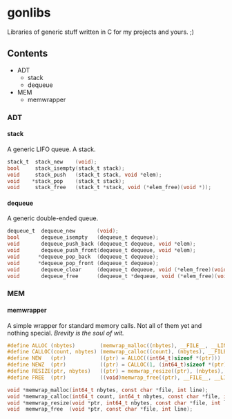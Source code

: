 # gonlibs
Libraries of generic stuff written in C for my projects and yours. ;)

## Contents
  * ADT
    * stack
    * dequeue
  * MEM
    * memwrapper

### ADT
#### stack
A generic LIFO queue. A stack.

```c
stack_t  stack_new    (void);
bool     stack_isempty(stack_t stack);
void     stack_push   (stack_t stack, void *elem);
void    *stack_pop    (stack_t stack);
void     stack_free   (stack_t *stack, void (*elem_free)(void *));
```

#### dequeue
A generic double-ended queue.

```c
dequeue_t  dequeue_new       (void);
bool       dequeue_isempty   (dequeue_t dequeue);
void       dequeue_push_back (dequeue_t dequeue, void *elem);
void       dequeue_push_front(dequeue_t dequeue, void *elem);
void      *dequeue_pop_back  (dequeue_t dequeue);
void      *dequeue_pop_front (dequeue_t dequeue);
void       dequeue_clear     (dequeue_t dequeue, void (*elem_free)(void *));
void       dequeue_free      (dequeue_t *dequeue, void (*elem_free)(void *));
```

### MEM
#### memwrapper
A simple wrapper for standard memory calls. Not all of them yet and nothing special. *Brevity is the soul of wit.*

```c
#define ALLOC (nbytes)        (memwrap_malloc((nbytes), __FILE__, __LINE__))
#define CALLOC(count, nbytes) (memwrap_calloc((count), (nbytes), __FILE__, __LINE__))
#define NEW   (ptr)           ((ptr) = ALLOC((int64_t)sizeof *(ptr)))
#define NEWZ  (ptr)           ((ptr) = CALLOC(1, (int64_t)sizeof *(ptr)))
#define RESIZE(ptr, nbytes)   ((ptr) = memwrap_resize((ptr), (nbytes), __FILE__, __LINE__))
#define FREE  (ptr)           ((void)memwrap_free((ptr), __FILE__, __LINE__), (ptr) = NULL)

void *memwrap_malloc(int64_t nbytes, const char *file, int line);
void *memwrap_calloc(int64_t count, int64_t nbytes, const char *file, int line);
void *memwrap_resize(void *ptr, int64_t nbytes, const char *file, int line);
void  memwrap_free  (void *ptr, const char *file, int line);
```
